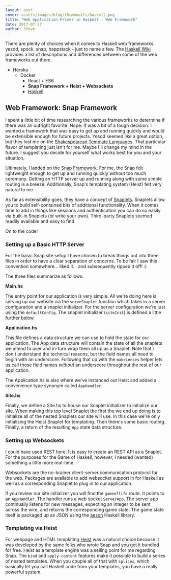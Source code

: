 ```yaml
---
layout: post
cover: assets/images/blog/thumbnails/haskell.png
title: "Web Application Primer in Haskell - Web Framework"
date: 2017-07-27
author: Steve
---
```


There are plenty of choices when it comes to Haskell web frameworks: yesod, spock, snap, happstack - just to name a few.<!--more--> The [Haskell Wiki][webFrameworks] provides a list of descriptions and differences between some of the web frameworks out there. 

- Heroku  
  - Docker  
    - React + ES6  
    - **Snap Framework + Heist + Websockets**
    - [Haskell][goh-haskell]

Web Framework: Snap Framework
-----------------------------

I spent a little bit of time researching the various frameworks to determine if there was an outright favorite. Nope. It was a bit of a tough decision. I wanted a framework that was easy to get up and running quickly and would be extensible enough for future projects. Yesod seemed like a great option, but they lost me on the [Shakespearean Template Languages][shakespearean-templates]. That particular flavor of templating just isn't for me. Maybe I'll change my mind in the future. I suggest you decide for yourself what works best for you and your situation.

Ultimately, I landed on the [Snap Framework][snapFramework]. For me, the Snap felt lightweight enough to get up and running quickly without too much ceremony. Getting an HTTP server up and running along with some simple routing is a breeze. Additionally, Snap's templating system (Heist) felt very natural to me. 

As far as extensibility goes, they have a concept of [Snaplets][snaplets]. Snaplets allow you to build self-contained bits of additional functionality. When it comes time to add in things like sessions and authentication you can do so easily via built-in Snaplets (or write your own). Third-party Snaplets seemed readily available and easy to find. 

On to the code!

### Setting up a Basic HTTP Server

For the basic Snap site setup I have chosen to break things out into three files in order to have a clear separation of concerns. To be fair I saw this convention somewhere... liked it... and subsequently ripped it off! :)   

The three files summarize as follows:  

**Main.hs**  

The entry point for our application is very simple. All we're doing here is serving up our website via the `serveSnaplet` function which takes in a server configuration and a snaplet initializer. For the server configuration we're just using the `defaultConfig`. The snaplet initializer (`siteInit`) is defined a little further below.  

<script src="https://gist.github.com/stesta/a977a111bb3f19fd905d79d34cefa5d6.js"></script>  

**Application.hs**  

This file defines a data structure we can use to hold the state for our application. The App data structure will contain the state of all the snaplets we intend to user and in-turn wrap them all up as a Snaplet. Note that I don't understand the technical reasons, but the field names all need to begin with an underscore. Following that up with the `makeLenses` helper lets us call those field names *without* an underscore throughout the rest of our application.  

<script src="https://gist.github.com/stesta/d6b663f1250ed43d83ff5586147029df.js"></script>  

The Application.hs is also where we've instanced out Heist and added a convenience type synonym called `AppHandler`.

**Site.hs**

Finally, we define a Site.hs to house our Snaplet initializer to initialize our site. When making this top level Snaplet the first the we end up doing is to initialize all of the nested Snaplets our site will use. In this case we're only initializing the Heist Snaplet for templating. Then there's some basic routing. Finally, a return of the resulting `App` state data structure.  

<script src="https://gist.github.com/stesta/788a47d694447c01b1e368f78aa8309a.js"></script>  

### Setting up Websockets

I could have used REST here. It is easy to create an REST API as a Snaplet. For the purposes for the Game of Haskell, however, I needed (wanted) something a little more real-time. 

Websockets are the no-brainer client-server communication protocol for the web. Packages are available to add websocket support in for Haskell as well as a corresponding Snaplet to plug in to our application.

If you review our site initializer you will find the `gameoflife` route. It points to an `AppHandler`. The handler runs a web socket `ServerApp`. The server app continually listens for new messages, expecting an integer to be sent across the wire, and returns the corresponding game state. The game state itself is packaged up as JSON using the [aeson][aeson] Haskell library.  

<script src="https://gist.github.com/stesta/b38b9fd526a1142298a0f494a0475906.js"></script>  

### Templating via Heist 

For webpage and HTML templating [Heist][heist] was a natural choice because it was developed by the same folks who wrote Snap and you get it bundled for free. Heist as a template engine was a selling point for me regarding Snap. The `bind` and `apply-content` features make it possible to build a series of nested templates. When you couple all of that with `splices`, which basically let you call Haskell code from your templates, you have a really powerful system. 



[webFrameworks]: https://wiki.haskell.org/Web/Frameworks
[shakespearean-templates]: https://www.yesodweb.com/book/shakespearean-templates
[snapFramework]: http://snapframework.com/
[snaplets]: http://snapframework.com/snaplets
[heist]: http://snapframework.com/docs/tutorials/heist
[goh-haskell]: /steve/blog/web-application-primer-in-haskell-programming-language  
[aeson]: #
